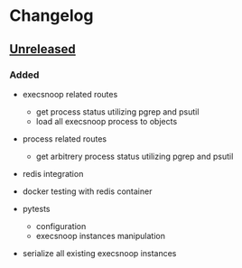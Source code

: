 # Changelog

## [Unreleased]
### Added
- execsnoop related routes
  - get process status utilizing pgrep and psutil
  - load all execsnoop process to objects

- process related routes
  - get arbitrery process status utilizing pgrep and psutil

- redis integration
- docker testing with redis container
- pytests
  - configuration
  - execsnoop instances manipulation

- serialize all existing execsnoop instances

[Unreleased]: https://github.com/tomas321/sneakctl_server/compare/develop
